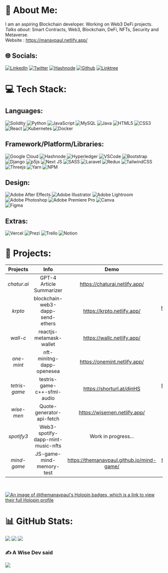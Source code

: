 # 💫 About Me:
I am an aspiring Blockchain developer. Working on Web3 DeFi projects. <br>
_Talks about_: Smart Contracts, Web3, Blockchain, DeFi, NFTs, Security and Metaverse.<br>
Website : https://manavpaul.netlify.app/


## 🌐 Socials:

[![LinkedIn](https://img.shields.io/badge/LinkedIn-0077B5?style=for-the-badge&logo=linkedin&logoColor=white)](https://linkedin.com/in/https://www.linkedin.com/in/manav-paul/) 
[![Twitter](https://img.shields.io/badge/Twitter-1DA1F2?style=for-the-badge&logo=twitter&logoColor=white)](https://twitter.com/https://twitter.com/themanavpaul) 
[![Hashnode](https://img.shields.io/badge/Hashnode-2962FF?style=for-the-badge&logo=hashnode&logoColor=white)](https://manavpaul.hashnode.dev/)
[![Github](https://img.shields.io/badge/GitHub-100000?style=for-the-badge&logo=github&logoColor=white)](https://github.com/themanavpaul)
[![Linktree](https://img.shields.io/badge/linktree-66BFBF?style=for-the-badge&logo=linktree&logoColor=white)](https://linktr.ee/themanavpaul)

# 💻 Tech Stack:

## Languages:

![Solidity](https://img.shields.io/badge/Solidity-%23363636.svg?style=for-the-badge&logo=solidity&logoColor=white) 
![Python](https://img.shields.io/badge/python-3670A0?style=for-the-badge&logo=python&logoColor=ffdd54) 
![JavaScript](https://img.shields.io/badge/javascript-%23323330.svg?style=for-the-badge&logo=javascript&logoColor=%23F7DF1E)
![MySQL](https://img.shields.io/badge/mysql-%2300f.svg?style=for-the-badge&logo=mysql&logoColor=white) 
![Java](https://img.shields.io/badge/java-%23ED8B00.svg?style=for-the-badge&logo=java&logoColor=white) 
![HTML5](https://img.shields.io/badge/html5-%23E34F26.svg?style=for-the-badge&logo=html5&logoColor=white) 
![CSS3](https://img.shields.io/badge/css3-%231572B6.svg?style=for-the-badge&logo=css3&logoColor=white) 
![React](https://img.shields.io/badge/react-%2320232a.svg?style=for-the-badge&logo=react&logoColor=%2361DAFB) 
![Kubernetes](https://img.shields.io/badge/kubernetes-%23326ce5.svg?style=for-the-badge&logo=kubernetes&logoColor=white) 
![Docker](https://img.shields.io/badge/docker-%230db7ed.svg?style=for-the-badge&logo=docker&logoColor=white)

## Framework/Platform/Libraries:

![Google Cloud](https://img.shields.io/badge/GoogleCloud-%234285F4.svg?style=for-the-badge&logo=google-cloud&logoColor=white)
![Hashnode](https://img.shields.io/badge/Hashnode-2962FF?style=for-the-badge&logo=hashnode&logoColor=white)
![Hyperledger](https://img.shields.io/badge/hyperledger-2F3134?style=for-the-badge&logo=hyperledger&logoColor=white)
![VSCode](https://img.shields.io/badge/VSCode-0078D4?style=for-the-badge&logo=visual%20studio%20code&logoColor=white)
![Bootstrap](https://img.shields.io/badge/bootstrap-%23563D7C.svg?style=for-the-badge&logo=bootstrap&logoColor=white) 
![Django](https://img.shields.io/badge/django-%23092E20.svg?style=for-the-badge&logo=django&logoColor=white) 
![p5js](https://img.shields.io/badge/p5.js-ED225D?style=for-the-badge&logo=p5.js&logoColor=FFFFFF) 
![Next JS](https://img.shields.io/badge/Next-black?style=for-the-badge&logo=next.js&logoColor=white) 
![SASS](https://img.shields.io/badge/SASS-hotpink.svg?style=for-the-badge&logo=SASS&logoColor=white) 
![Laravel](https://img.shields.io/badge/laravel-%23FF2D20.svg?style=for-the-badge&logo=laravel&logoColor=white)
![Redux](https://img.shields.io/badge/redux-%23593d88.svg?style=for-the-badge&logo=redux&logoColor=white) 
![TailwindCSS](https://img.shields.io/badge/tailwindcss-%2338B2AC.svg?style=for-the-badge&logo=tailwind-css&logoColor=white) 
![Threejs](https://img.shields.io/badge/threejs-black?style=for-the-badge&logo=three.js&logoColor=white) 
![Yarn](https://img.shields.io/badge/yarn-%232C8EBB.svg?style=for-the-badge&logo=yarn&logoColor=white) 
![NPM](https://img.shields.io/badge/NPM-%23000000.svg?style=for-the-badge&logo=npm&logoColor=white) 


## Design:
![Adobe After Effects](https://img.shields.io/badge/Adobe%20After%20Effects-9999FF.svg?style=for-the-badge&logo=Adobe%20After%20Effects&logoColor=white) 
![Adobe Illustrator](https://img.shields.io/badge/adobeillustrator-%23FF9A00.svg?style=for-the-badge&logo=adobeillustrator&logoColor=white) 
![Adobe Lightroom](https://img.shields.io/badge/Adobe%20Lightroom-31A8FF.svg?style=for-the-badge&logo=Adobe%20Lightroom&logoColor=white) 
![Adobe Photoshop](https://img.shields.io/badge/adobephotoshop-%2331A8FF.svg?style=for-the-badge&logo=adobephotoshop&logoColor=white) 
![Adobe Premiere Pro](https://img.shields.io/badge/Adobe%20Premiere%20Pro-9999FF.svg?style=for-the-badge&logo=Adobe%20Premiere%20Pro&logoColor=white) 
![Canva](https://img.shields.io/badge/Canva-%2300C4CC.svg?style=for-the-badge&logo=Canva&logoColor=white) 	
![Figma](https://img.shields.io/badge/figma-%23F24E1E.svg?style=for-the-badge&logo=figma&logoColor=white) 


## Extras:

![Vercel](https://img.shields.io/badge/vercel-%23000000.svg?style=for-the-badge&logo=vercel&logoColor=white) 
![Prezi](https://img.shields.io/badge/Prezi-%23000000.svg?style=for-the-badge&logo=Prezi&logoColor=white) 
![Trello](https://img.shields.io/badge/Trello-%23000000.svg?style=for-the-badge&logo=Trello&logoColor=white) 
![Notion](https://img.shields.io/badge/Notion-%23000000.svg?style=for-the-badge&logo=notion&logoColor=white)

# 🎀 Projects:

| **Projects** 	|              **Info**             	|           **Demo**           	|                           **Repo**                          	|
|:------------:	|:---------------------------------:	|:----------------------------:	|:-----------------------------------------------------------:	|
| _chatur.ai_  	| GPT-4 Article Summarizer           	| https://chaturai.netlify.app/	| Updating Soon                                                	|
| _krpto_      	| blockchain-web3-dapp-send-ethers  	| https://krpto.netlify.app/   	| https://github.com/themanavpaul/krpto-blockhchain-web3-dapp 	|
| _wall-c_     	| reactjs-metamask-wallet           	| https://wallc.netlify.app/   	| https://github.com/themanavpaul/wall-c-reactjs-and-metamask 	|
| _one-mint_   	| nft-minitng-dapp-openesea         	| https://onemint.netlify.app/ 	| Updating Soon                                               	|
| _tetris-game_ | testris-game-c++-sfml-audio         | https://shorturl.at/djnHS   	| https://github.com/themanavpaul/tetris-game                   |
| _wise-men_   	| Quote-generator-api-fetch         	| https://wisemen.netlify.app/ 	| Updating Soon                                               	|
| _spotify3_   	| Web3-spotify-dapp-mint-music-nfts 	| Work in progress...         	| Updating Soon                                               	|
| _mind-game_ 	| JS-game-mind-memory-test           	| https://themanavpaul.github.io/mind-game/ 	| https://github.com/themanavpaul/mind-game     	|
<br>

[![An image of @themanavpaul's Holopin badges, which is a link to view their full Holopin profile](https://holopin.me/themanavpaul)](https://holopin.io/@themanavpaul)

# 📊 GitHub Stats:
![](https://github-readme-stats.vercel.app/api?username=themanavpaul&theme=dark&hide_border=false&include_all_commits=false&count_private=false)
![](https://github-readme-streak-stats.herokuapp.com/?user=themanavpaul&theme=dark&hide_border=false) 
![](https://github-readme-stats.vercel.app/api/top-langs/?username=themanavpaul&theme=dark&hide_border=false&include_all_commits=false&count_private=false&layout=compact)

### ✍️ A Wise Dev said
![](https://quotes-github-readme.vercel.app/api?type=horizontal&theme=radical)
